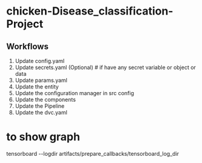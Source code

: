 # chicken-Disease_classification-Project

## Workflows

1. Update config.yaml
2. Update secrets.yaml (Optional)  # if have any secret variable or object or data
3. Update params.yaml
4. Update the entity
5. Update the configuration manager in src config
6. Update the components
7. Update the Pipeline
8. Update the dvc.yaml




# to show graph
tensorboard --logdir artifacts/prepare_callbacks/tensorboard_log_dir
